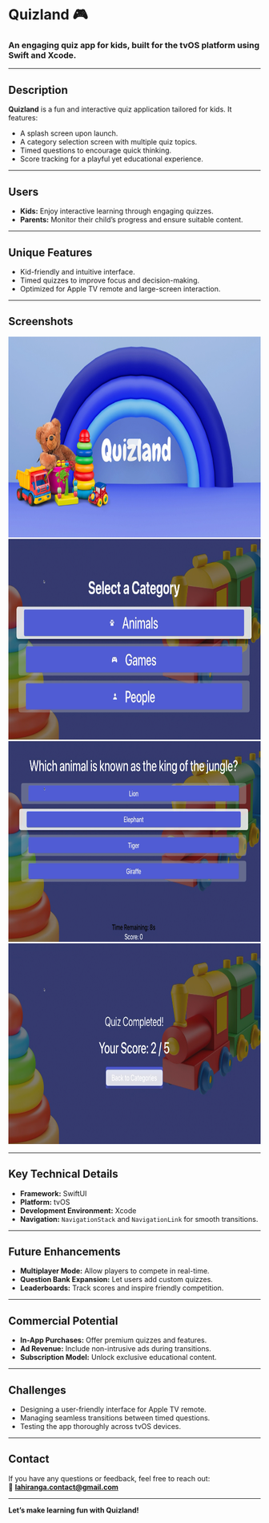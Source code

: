 # Quizland 🎮

### An engaging quiz app for kids, built for the tvOS platform using **Swift** and **Xcode**.

---

## Description  
**Quizland** is a fun and interactive quiz application tailored for kids. It features:  
- A splash screen upon launch.  
- A category selection screen with multiple quiz topics.  
- Timed questions to encourage quick thinking.  
- Score tracking for a playful yet educational experience.  

---

## Users  
- **Kids:** Enjoy interactive learning through engaging quizzes.  
- **Parents:** Monitor their child’s progress and ensure suitable content.

---

## Unique Features  
- Kid-friendly and intuitive interface.  
- Timed quizzes to improve focus and decision-making.  
- Optimized for Apple TV remote and large-screen interaction.  

---

## Screenshots  
<img src="Resources/ss1.png" height="400" />
<img src="Resources/ss2.png" height="400" />
<img src="Resources/ss3.png" height="400" />
<img src="Resources/ss4.png" height="400" />

---

## Key Technical Details  
- **Framework:** SwiftUI  
- **Platform:** tvOS  
- **Development Environment:** Xcode  
- **Navigation:** `NavigationStack` and `NavigationLink` for smooth transitions.  

---

## Future Enhancements  
- **Multiplayer Mode:** Allow players to compete in real-time.  
- **Question Bank Expansion:** Let users add custom quizzes.  
- **Leaderboards:** Track scores and inspire friendly competition.  

---

## Commercial Potential  
- **In-App Purchases:** Offer premium quizzes and features.  
- **Ad Revenue:** Include non-intrusive ads during transitions.  
- **Subscription Model:** Unlock exclusive educational content.  

---

## Challenges  
- Designing a user-friendly interface for Apple TV remote.  
- Managing seamless transitions between timed questions.  
- Testing the app thoroughly across tvOS devices.

---

## Contact  
If you have any questions or feedback, feel free to reach out:  
📧 **[lahiranga.contact@gmail.com](mailto:YourEmail@example.com)**  

---

**Let’s make learning fun with Quizland!**
